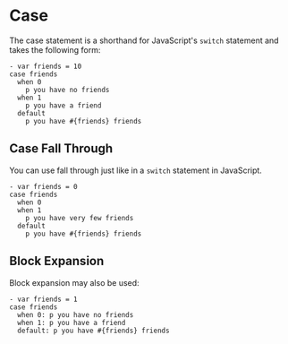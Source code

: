 # Case

The case statement is a shorthand for JavaScript's `switch` statement and takes the following form:

```pug-demo
- var friends = 10
case friends
  when 0
    p you have no friends
  when 1
    p you have a friend
  default
    p you have #{friends} friends
```

## Case Fall Through

You can use fall through just like in a `switch` statement in JavaScript.

```pug-demo
- var friends = 0
case friends
  when 0
  when 1
    p you have very few friends
  default
    p you have #{friends} friends
```

## Block Expansion

Block expansion may also be used:

```pug-demo
- var friends = 1
case friends
  when 0: p you have no friends
  when 1: p you have a friend
  default: p you have #{friends} friends
```
